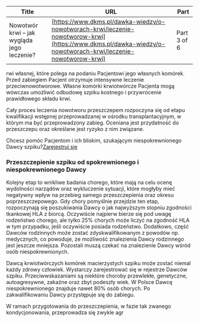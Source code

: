| **Title**       | **URL**           | **Part**              |
|-----------------|-------------------|-----------------------|
| Nowotwór krwi – jak wygląda jego leczenie?         | [https://www.dkms.pl/dawka-wiedzy/o-nowotworach-krwi/leczenie-nowotworow-krwi](https://www.dkms.pl/dawka-wiedzy/o-nowotworach-krwi/leczenie-nowotworow-krwi)    | Part 3 of 6          |

rwi własnej, które polega na podaniu Pacjentowi jego własnych komórek. Przed zabiegiem Pacjent otrzymuje intensywne leczenie przeciwnowotworowe. Własne komórki krwiotwórcze Pacjenta mogą wówczas umożliwić odbudowę szpiku kostnego i przywrócenie prawidłowego składu krwi.


Cały proces leczenia nowotworu przeszczepem rozpoczyna się od etapu kwalifikacji wstępnej przeprowadzanej w ośrodku transplantacyjnym, w którym ma być przeprowadzony zabieg. Oceniana jest przydatność do przeszczepu oraz określane jest ryzyko z nim związane.


Chcesz pomóc Pacjentom i ich bliskim, szukającym niespokrewnionego Dawcy szpiku?[Zarejestruj się](/zarejestruj-sie-teraz "Zarejestruj sie teraz")
### Przeszczepienie szpiku od spokrewnionego i niespokrewnionego Dawcy


Kolejny etap to wnikliwe badania chorego, które mają na celu ocenę wydolności narządów oraz wykluczenie sytuacji, które mogłyby mieć negatywny wpływ na przebieg samego przeszczepienia oraz okresu poprzeszczepowego. Gdy chory pomyślnie przejdzie ten etap, rozpoczynają się poszukiwania Dawcy o jak najwyższym stopniu zgodności tkankowej HLA z biorcą. Oczywiście najpierw bierze się pod uwagę rodzeństwo chorego, ale tylko 25% chorych może liczyć na zgodność HLA w tym przypadku, jeśli oczywiście posiada rodzeństwo. Dodatkowo, część Dawców rodzinnych może zostać zdyskwalifikowanym z powodów np. medycznych, co powoduje, ze możliwość znalezienia Dawcy rodzinnego jest jeszcze mniejsza. Pozostali muszą czekać na znalezienie Dawcy wśród osób niespokrewnionych.


Dawcą krwiotwórczych komórek macierzystych szpiku może zostać niemal każdy zdrowy człowiek. Wystarczy zarejestrować się w rejestrze Dawców szpiku. Przeciwwskazaniami są niektóre choroby przewlekłe, genetyczne, autoagresywne, zakaźne oraz zbyt podeszły wiek. W Polsce Dawcę niespokrewnionego znajduje nawet 80% osób chorych. Po zakwalifikowaniu Dawcy przystępuje się do zabiegu.


W ramach przygotowania do przeszczepienia, w fazie tak zwanego kondycjonowania, przeprowadza się zwykle agr